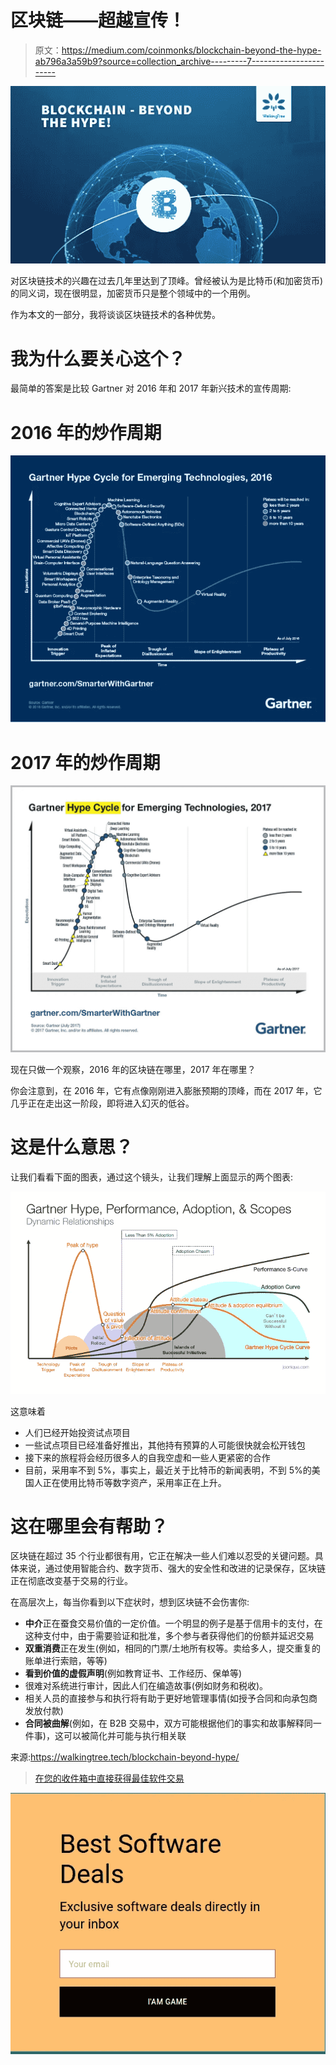 # 区块链——超越宣传！

> 原文：<https://medium.com/coinmonks/blockchain-beyond-the-hype-ab796a3a59b9?source=collection_archive---------7----------------------->

![](img/70f0fd69700390571c7597dfe4538d70.png)

对区块链技术的兴趣在过去几年里达到了顶峰。曾经被认为是比特币(和加密货币)的同义词，现在很明显，加密货币只是整个领域中的一个用例。

作为本文的一部分，我将谈谈区块链技术的各种优势。

# 我为什么要关心这个？

最简单的答案是比较 Gartner 对 2016 年和 2017 年新兴技术的宣传周期:

# 2016 年的炒作周期

![](img/ea878c5c4a8148984405040b208421c9.png)

# 2017 年的炒作周期

![](img/f3b60c5752f025c4fbe09281d56e486c.png)

现在只做一个观察，2016 年的区块链在哪里，2017 年在哪里？

你会注意到，在 2016 年，它有点像刚刚进入膨胀预期的顶峰，而在 2017 年，它几乎正在走出这一阶段，即将进入幻灭的低谷。

# 这是什么意思？

让我们看看下面的图表，通过这个镜头，让我们理解上面显示的两个图表:

![](img/6e556d6cebb8a496d35fb6dac72d713f.png)

这意味着

*   人们已经开始投资试点项目
*   一些试点项目已经准备好推出，其他持有预算的人可能很快就会松开钱包
*   接下来的旅程将会经历很多人的自我空虚和一些人更紧密的合作
*   目前，采用率不到 5%，事实上，最近关于比特币的新闻表明，不到 5%的美国人正在使用比特币等数字资产，采用率正在上升。

# 这在哪里会有帮助？

区块链在超过 35 个行业都很有用，它正在解决一些人们难以忍受的关键问题。具体来说，通过使用智能合约、数字货币、强大的安全性和改进的记录保存，区块链正在彻底改变基于交易的行业。

在高层次上，每当你看到以下症状时，想到区块链不会伤害你:

*   **中介**正在蚕食交易价值的一定价值。一个明显的例子是基于信用卡的支付，在这种支付中，由于需要验证和批准，多个参与者获得他们的份额并延迟交易
*   **双重消费**正在发生(例如，相同的门票/土地所有权等。卖给多人，提交重复的账单进行索赔，等等)
*   **看到价值的虚假声明**(例如教育证书、工作经历、保单等)
*   很难对系统进行审计，因此人们在编造故事(例如财务和税收)。
*   相关人员的直接参与和执行将有助于更好地管理事情(如授予合同和向承包商发放付款)
*   **合同被曲解**(例如，在 B2B 交易中，双方可能根据他们的事实和故事解释同一件事)，这可以被简化并可能与执行相关联

来源:https://walkingtree.tech/blockchain-beyond-hype/

> [在您的收件箱中直接获得最佳软件交易](https://coincodecap.com/?utm_source=coinmonks)

[![](img/7c0b3dfdcbfea594cc0ae7d4f9bf6fcb.png)](https://coincodecap.com/?utm_source=coinmonks)